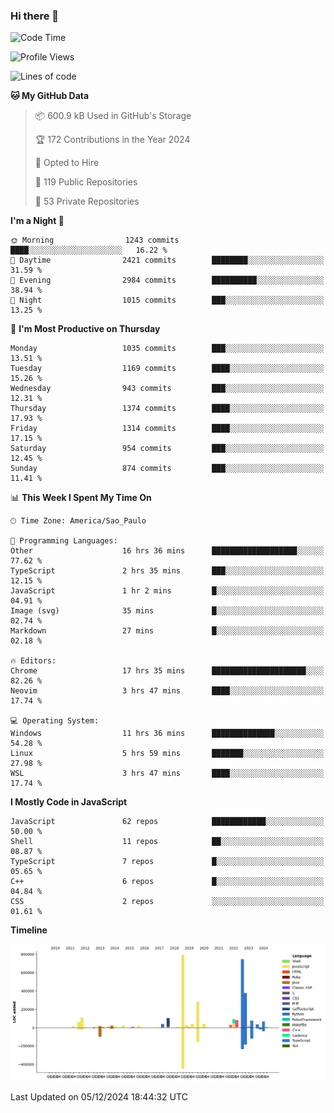 ### Hi there 👋

<!--START_SECTION:waka-->
![Code Time](http://img.shields.io/badge/Code%20Time-6%2C729%20hrs%2025%20mins-blue)

![Profile Views](http://img.shields.io/badge/Profile%20Views-0-blue)

![Lines of code](https://img.shields.io/badge/From%20Hello%20World%20I%27ve%20Written-3.2%20million%20lines%20of%20code-blue)

**🐱 My GitHub Data** 

> 📦 600.9 kB Used in GitHub's Storage 
 > 
> 🏆 172 Contributions in the Year 2024
 > 
> 💼 Opted to Hire
 > 
> 📜 119 Public Repositories 
 > 
> 🔑 53 Private Repositories 
 > 
**I'm a Night 🦉** 

```text
🌞 Morning                1243 commits        ████░░░░░░░░░░░░░░░░░░░░░   16.22 % 
🌆 Daytime                2421 commits        ████████░░░░░░░░░░░░░░░░░   31.59 % 
🌃 Evening                2984 commits        ██████████░░░░░░░░░░░░░░░   38.94 % 
🌙 Night                  1015 commits        ███░░░░░░░░░░░░░░░░░░░░░░   13.25 % 
```
📅 **I'm Most Productive on Thursday** 

```text
Monday                   1035 commits        ███░░░░░░░░░░░░░░░░░░░░░░   13.51 % 
Tuesday                  1169 commits        ████░░░░░░░░░░░░░░░░░░░░░   15.26 % 
Wednesday                943 commits         ███░░░░░░░░░░░░░░░░░░░░░░   12.31 % 
Thursday                 1374 commits        ████░░░░░░░░░░░░░░░░░░░░░   17.93 % 
Friday                   1314 commits        ████░░░░░░░░░░░░░░░░░░░░░   17.15 % 
Saturday                 954 commits         ███░░░░░░░░░░░░░░░░░░░░░░   12.45 % 
Sunday                   874 commits         ███░░░░░░░░░░░░░░░░░░░░░░   11.41 % 
```


📊 **This Week I Spent My Time On** 

```text
🕑︎ Time Zone: America/Sao_Paulo

💬 Programming Languages: 
Other                    16 hrs 36 mins      ███████████████████░░░░░░   77.62 % 
TypeScript               2 hrs 35 mins       ███░░░░░░░░░░░░░░░░░░░░░░   12.15 % 
JavaScript               1 hr 2 mins         █░░░░░░░░░░░░░░░░░░░░░░░░   04.91 % 
Image (svg)              35 mins             █░░░░░░░░░░░░░░░░░░░░░░░░   02.74 % 
Markdown                 27 mins             █░░░░░░░░░░░░░░░░░░░░░░░░   02.18 % 

🔥 Editors: 
Chrome                   17 hrs 35 mins      █████████████████████░░░░   82.26 % 
Neovim                   3 hrs 47 mins       ████░░░░░░░░░░░░░░░░░░░░░   17.74 % 

💻 Operating System: 
Windows                  11 hrs 36 mins      ██████████████░░░░░░░░░░░   54.28 % 
Linux                    5 hrs 59 mins       ███████░░░░░░░░░░░░░░░░░░   27.98 % 
WSL                      3 hrs 47 mins       ████░░░░░░░░░░░░░░░░░░░░░   17.74 % 
```

**I Mostly Code in JavaScript** 

```text
JavaScript               62 repos            ████████████░░░░░░░░░░░░░   50.00 % 
Shell                    11 repos            ██░░░░░░░░░░░░░░░░░░░░░░░   08.87 % 
TypeScript               7 repos             █░░░░░░░░░░░░░░░░░░░░░░░░   05.65 % 
C++                      6 repos             █░░░░░░░░░░░░░░░░░░░░░░░░   04.84 % 
CSS                      2 repos             ░░░░░░░░░░░░░░░░░░░░░░░░░   01.61 % 
```



**Timeline**

![Lines of Code chart](https://raw.githubusercontent.com/jampow/jampow/master/assets/bar_graph.png)


 Last Updated on 05/12/2024 18:44:32 UTC
<!--END_SECTION:waka-->
